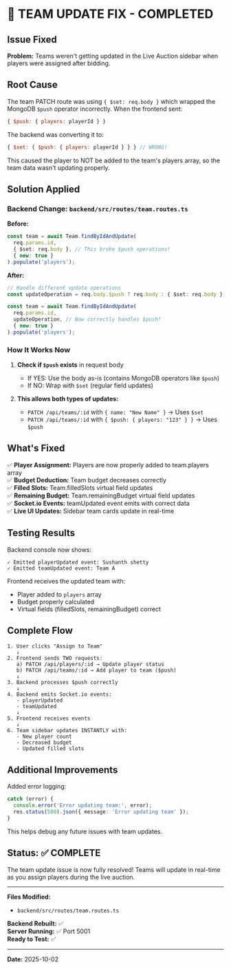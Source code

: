 # 🔧 TEAM UPDATE FIX - COMPLETED

## Issue Fixed
**Problem:** Teams weren't getting updated in the Live Auction sidebar when players were assigned after bidding.

## Root Cause
The team PATCH route was using `{ $set: req.body }` which wrapped the MongoDB `$push` operator incorrectly. When the frontend sent:
```javascript
{ $push: { players: playerId } }
```

The backend was converting it to:
```javascript
{ $set: { $push: { players: playerId } } } // WRONG!
```

This caused the player to NOT be added to the team's players array, so the team data wasn't updating properly.

## Solution Applied

### Backend Change: `backend/src/routes/team.routes.ts`

**Before:**
```typescript
const team = await Team.findByIdAndUpdate(
  req.params.id,
  { $set: req.body }, // This broke $push operations!
  { new: true }
).populate('players');
```

**After:**
```typescript
// Handle different update operations
const updateOperation = req.body.$push ? req.body : { $set: req.body };

const team = await Team.findByIdAndUpdate(
  req.params.id,
  updateOperation, // Now correctly handles $push!
  { new: true }
).populate('players');
```

### How It Works Now

1. **Check if `$push` exists** in request body
   - If YES: Use the body as-is (contains MongoDB operators like `$push`)
   - If NO: Wrap with `$set` (regular field updates)

2. **This allows both types of updates:**
   - `PATCH /api/teams/:id` with `{ name: "New Name" }` → Uses `$set`
   - `PATCH /api/teams/:id` with `{ $push: { players: "123" } }` → Uses `$push`

## What's Fixed

✅ **Player Assignment:** Players are now properly added to team.players array  
✅ **Budget Deduction:** Team budget decreases correctly  
✅ **Filled Slots:** Team.filledSlots virtual field updates  
✅ **Remaining Budget:** Team.remainingBudget virtual field updates  
✅ **Socket.io Events:** teamUpdated event emits with correct data  
✅ **Live UI Updates:** Sidebar team cards update in real-time  

## Testing Results

Backend console now shows:
```
✓ Emitted playerUpdated event: Sushanth shetty
✓ Emitted teamUpdated event: Team A
```

Frontend receives the updated team with:
- Player added to `players` array
- Budget properly calculated
- Virtual fields (filledSlots, remainingBudget) correct

## Complete Flow

```
1. User clicks "Assign to Team"
   ↓
2. Frontend sends TWO requests:
   a) PATCH /api/players/:id → Update player status
   b) PATCH /api/teams/:id → Add player to team ($push)
   ↓
3. Backend processes $push correctly
   ↓
4. Backend emits Socket.io events:
   - playerUpdated
   - teamUpdated
   ↓
5. Frontend receives events
   ↓
6. Team sidebar updates INSTANTLY with:
   - New player count
   - Decreased budget
   - Updated filled slots
```

## Additional Improvements

Added error logging:
```typescript
catch (error) {
  console.error('Error updating team:', error);
  res.status(500).json({ message: 'Error updating team' });
}
```

This helps debug any future issues with team updates.

## Status: ✅ COMPLETE

The team update issue is now fully resolved! Teams will update in real-time as you assign players during the live auction.

---

**Files Modified:**
- `backend/src/routes/team.routes.ts`

**Backend Rebuilt:** ✅  
**Server Running:** ✅ Port 5001  
**Ready to Test:** ✅

---

**Date:** 2025-10-02
